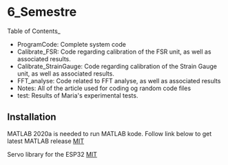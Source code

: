 # 6_Semestre

Table of Contents_
- ProgramCode: Complete system code
- Calibrate_FSR: Code regarding calibration of the FSR unit, as well as 
associated results. 
- Calibrate_StrainGauge: Code regarding calibration of the Strain Gauge
 unit, as well as associated results. 
- FFT_analyse: Code related to FFT analyse, as well as associated results
- Notes: All of the article used for coding og random code files
- test: Results of Maria's experimental tests. 


## Installation
MATLAB 2020a is needed to run MATLAB kode. 
Follow link below to get latest MATLAB release
[MIT](https://se.mathworks.com/downloads/)

Servo library for the ESP32
[MIT](https://github.com/jkb-git/ESP32Servo)

